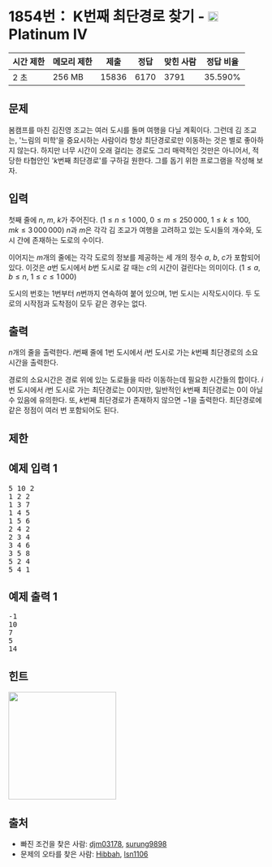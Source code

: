 # 1854번： K번째 최단경로 찾기 - <img src="https://static.solved.ac/tier_small/17.svg" style="height:20px" />Platinum IV

| 시간 제한 | 메모리 제한 | 제출 | 정답 | 맞힌 사람 | 정답 비율 |
| --- | --- | --- | --- | --- | --- |
| 2 초 | 256 MB | 15836 | 6170 | 3791 | 35.590% |

## 문제

봄캠프를 마친 김진영 조교는 여러 도시를 돌며 여행을 다닐 계획이다. 그런데 김 조교는, '느림의 미학'을 중요시하는 사람이라 항상 최단경로로만 이동하는 것은 별로 좋아하지 않는다. 하지만 너무 시간이 오래 걸리는 경로도 그리 매력적인 것만은 아니어서, 적당한 타협안인 '$k$번째 최단경로'를 구하길 원한다. 그를 돕기 위한 프로그램을 작성해 보자.

## 입력

첫째 줄에 $n$, $m$, $k$가 주어진다. ($1 ≤ n ≤ 1\,000$, $0 ≤ m ≤ 250\,000$, $1 ≤ k ≤ 100$, $mk ≤ 3\,000\,000$) $n$과 $m$은 각각 김 조교가 여행을 고려하고 있는 도시들의 개수와, 도시 간에 존재하는 도로의 수이다.

이어지는 $m$개의 줄에는 각각 도로의 정보를 제공하는 세 개의 정수 $a$, $b$, $c$가 포함되어 있다. 이것은 $a$번 도시에서 $b$번 도시로 갈 때는 $c$의 시간이 걸린다는 의미이다. ($1 ≤ a, b ≤ n$, $1 ≤ c ≤ 1\,000$)

도시의 번호는 $1$번부터 $n$번까지 연속하여 붙어 있으며, $1$번 도시는 시작도시이다. 두 도로의 시작점과 도착점이 모두 같은 경우는 없다.

## 출력

$n$개의 줄을 출력한다. $i$번째 줄에 $1$번 도시에서 $i$번 도시로 가는 $k$번째 최단경로의 소요시간을 출력한다.

경로의 소요시간은 경로 위에 있는 도로들을 따라 이동하는데 필요한 시간들의 합이다. $i$번 도시에서 $i$번 도시로 가는 최단경로는 $0$이지만, 일반적인 $k$번째 최단경로는 $0$이 아닐 수 있음에 유의한다. 또, $k$번째 최단경로가 존재하지 않으면 $-1$을 출력한다. 최단경로에 같은 정점이 여러 번 포함되어도 된다.

## 제한

## 예제 입력 1

<pre>5 10 2
1 2 2
1 3 7
1 4 5
1 5 6
2 4 2
2 3 4
3 4 6
3 5 8
5 2 4
5 4 1
</pre>
## 예제 출력 1

<pre>-1
10
7
5
14
</pre>
## 힌트

<img src="https://www.acmicpc.net/JudgeOnline/upload/201006/Screen shot 2010-06-11 at 8_51_11 PM.png" style="height:212px; width:303px display:block; margin-left:auto; margin-right:auto;" />

## 출처

- 빠진 조건을 찾은 사람: [djm03178](/user/djm03178), [surung9898](/user/surung9898)
- 문제의 오타를 찾은 사람: [Hibbah](/user/Hibbah), [lsn1106](/user/lsn1106)
